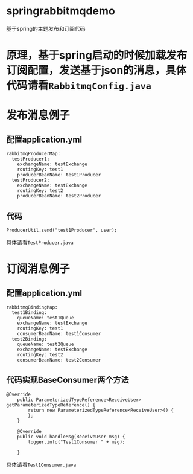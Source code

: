 # springrabbitmqdemo
基于spring的主题发布和订阅代码

# 原理，基于spring启动的时候加载发布订阅配置，发送基于json的消息，具体代码请看`RabbitmqConfig.java`

# 发布消息例子
## 配置application.yml
```
rabbitmqProducerMap:
  testProducer1:
    exchangeName: testExchange
    routingKey: test1
    producerBeanName: test1Producer
  testProducer2:
    exchangeName: testExchange
    routingKey: test2
    producerBeanName: test2Producer
```

## 代码
```
ProducerUtil.send("test1Producer", user);
```
具体请看`TestProducer.java`

# 订阅消息例子
## 配置application.yml
```
rabbitmqBindingMap:
  test1Binding:
    queueName: test1Queue
    exchangeName: testExchange
    routingKey: test1
    consumerBeanName: test1Consumer
  test2Binding:
    queueName: test2Queue
    exchangeName: testExchange
    routingKey: test2
    consumerBeanName: test2Consumer
```
## 代码实现BaseConsumer两个方法
```
@Override
    public ParameterizedTypeReference<ReceiveUser> getParameterizedTypeReference() {
        return new ParameterizedTypeReference<ReceiveUser>() {
        };
    }

    @Override
    public void handleMsg(ReceiveUser msg) {
        logger.info("Test1Consumer " + msg);

    }
```
具体请看`Test1Consumer.java`
